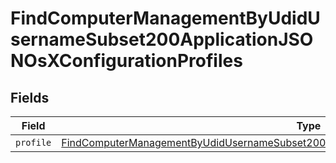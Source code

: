 # FindComputerManagementByUdidUsernameSubset200ApplicationJSONOsXConfigurationProfiles


## Fields

| Field                                                                                                                                                                                                                 | Type                                                                                                                                                                                                                  | Required                                                                                                                                                                                                              | Description                                                                                                                                                                                                           |
| --------------------------------------------------------------------------------------------------------------------------------------------------------------------------------------------------------------------- | --------------------------------------------------------------------------------------------------------------------------------------------------------------------------------------------------------------------- | --------------------------------------------------------------------------------------------------------------------------------------------------------------------------------------------------------------------- | --------------------------------------------------------------------------------------------------------------------------------------------------------------------------------------------------------------------- |
| `profile`                                                                                                                                                                                                             | [FindComputerManagementByUdidUsernameSubset200ApplicationJSONOsXConfigurationProfilesProfile](../../models/operations/findcomputermanagementbyudidusernamesubset200applicationjsonosxconfigurationprofilesprofile.md) | :heavy_minus_sign:                                                                                                                                                                                                    | N/A                                                                                                                                                                                                                   |
